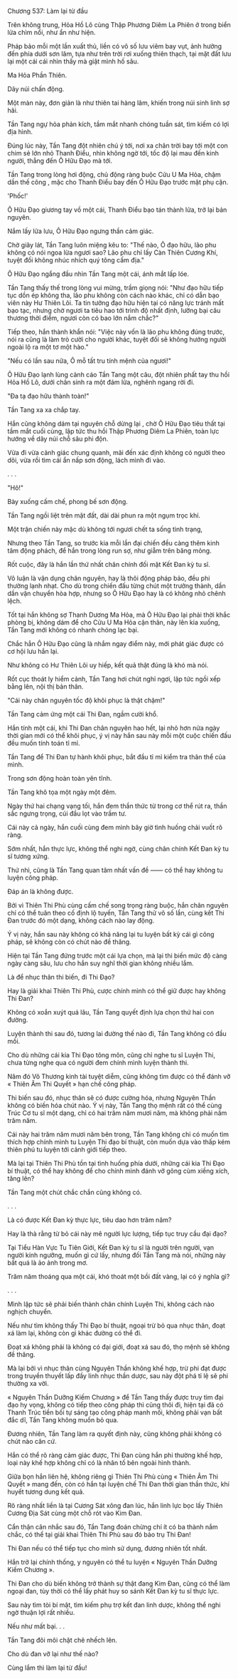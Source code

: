 




Chương 537: Làm lại từ đầu


Trên không trung, Hỏa Hồ Lô cùng Thập Phương Diêm La Phiên ở trong biển lửa chìm nổi, như ẩn như hiện.

Pháp bảo mỗi một lần xuất thủ, liền có vô số lưu viêm bay vụt, ảnh hưởng đến phía dưới sơn lâm, tựa như trên trời rơi xuống thiên thạch, tại mặt đất lưu lại một cái cái nhìn thấy mà giật mình hố sâu.

Ma Hỏa Phần Thiên.

Dãy núi chấn động.

Một màn này, đơn giản là như thiên tai hàng lâm, khiến trong núi sinh linh sợ hãi.

Tần Tang ngự hỏa phản kích, tầm mắt nhanh chóng tuần sát, tìm kiếm có lợi địa hình.

Đúng lúc này, Tần Tang đột nhiên chú ý tới, nơi xa chân trời bay tới một con chim sẻ lớn nhỏ Thanh Điểu, nhìn không ngờ tới, tốc độ lại mau đến kinh người, thẳng đến Ô Hữu Đạo mà tới.

Tần Tang trong lòng hơi động, chủ động ràng buộc Cửu U Ma Hỏa, chậm dần thế công , mặc cho Thanh Điểu bay đến Ô Hữu Đạo trước mặt phụ cận.

'Phốc!'

Ô Hữu Đạo giương tay vồ một cái, Thanh Điểu bạo tán thành lửa, trở lại bản nguyên.

Nắm lấy lửa lưu, Ô Hữu Đạo ngưng thần cảm giác.

Chờ giây lát, Tần Tang luôn miệng kêu to: "Thế nào, Ô đạo hữu, lão phu không có nói ngoa lừa ngươi sao? Lão phu chỉ lấy Càn Thiên Cương Khí, tuyệt đối không nhúc nhích quý tông cấm địa."

Ô Hữu Đạo ngẩng đầu nhìn Tần Tang một cái, ánh mắt lấp lóe.

Tần Tang thấy thế trong lòng vui mừng, trầm giọng nói: "Như đạo hữu tiếp tục dồn ép không tha, lão phu không còn cách nào khác, chỉ có dẫn bạo viên này Hư Thiên Lôi. Ta tin tưởng đạo hữu hiện tại có năng lực tránh mất bạo tạc, nhưng chờ ngươi ta tiêu hao tới trình độ nhất định, lưỡng bại câu thương thời điểm, ngươi còn có bao lớn nắm chắc?"

Tiếp theo, hắn thành khẩn nói: "Việc này vốn là lão phu không đúng trước, nói ra cũng là làm trò cười cho người khác, tuyệt đối sẽ không hướng người ngoài lộ ra một tơ một hào."

"Nếu có lần sau nữa, Ô mỗ tất tru tính mệnh của ngươi!"

Ô Hữu Đạo lạnh lùng cảnh cáo Tần Tang một câu, đột nhiên phất tay thu hồi Hỏa Hồ Lô, dưới chân sinh ra một đám lửa, nghênh ngang rời đi.

"Đa tạ đạo hữu thành toàn!"

Tần Tang xa xa chắp tay.

Hắn cũng không dám tại nguyên chỗ dừng lại , chờ Ô Hữu Đạo tiêu thất tại tầm mắt cuối cùng, lập tức thu hồi Thập Phương Diêm La Phiên, toàn lực hướng về dãy núi chỗ sâu phi độn.

Vừa đi vừa cảnh giác chung quanh, mãi đến xác định không có người theo dõi, vừa rồi tìm cái ẩn nấp sơn động, lách mình đi vào.

. . .

"Hô!"

Bày xuống cấm chế, phong bế sơn động.

Tần Tang ngồi liệt trên mặt đất, dài dài phun ra một ngụm trọc khí.

Một trận chiến này mặc dù không tới ngươi chết ta sống tình trạng,

Nhưng theo Tần Tang, so trước kia mỗi lần đại chiến đều càng thêm kinh tâm động phách, để hắn trong lòng run sợ, như giẫm trên băng mỏng.

Rốt cuộc, đây là hắn lần thứ nhất chân chính đối mặt Kết Đan kỳ tu sĩ.

Vô luận là vận dụng chân nguyên, hay là thôi động pháp bảo, đều phi thường lạnh nhạt. Cho dù trong chiến đấu từng chút một trưởng thành, dần dần vận chuyển hòa hợp, nhưng so Ô Hữu Đạo hay là có không nhỏ chênh lệch.

Tốt tại hắn không sợ Thanh Dương Ma Hỏa, mà Ô Hữu Đạo lại phải thời khắc phòng bị, không dám để cho Cửu U Ma Hỏa cận thân, này lên kia xuống, Tần Tang mới không có nhanh chóng lạc bại.

Chắc hẳn Ô Hữu Đạo cũng là nhắm ngay điểm này, mới phát giác được có cơ hội lưu hắn lại.

Như không có Hư Thiên Lôi uy hiếp, kết quả thật đúng là khó mà nói.

Rốt cục thoát ly hiểm cảnh, Tần Tang hơi chút nghỉ ngơi, lập tức ngồi xếp bằng lên, nội thị bản thân.

"Cái này chân nguyên tốc độ khôi phục là thật chậm!"

Tần Tang cảm ứng một cái Thi Đan, ngầm cười khổ.

Hắn tính một cái, khi Thi Đan chân nguyên hao hết, lại nhỏ hơn nửa ngày thời gian mới có thể khôi phục, ý vị này hắn sau này mỗi một cuộc chiến đấu đều muốn tính toán tỉ mỉ.

Tần Tang để Thi Đan tự hành khôi phục, bắt đầu tỉ mỉ kiểm tra thân thể của mình.

Trong sơn động hoàn toàn yên tĩnh.

Tần Tang khô tọa một ngày một đêm.

Ngày thứ hai chạng vạng tối, hắn đem thần thức từ trong cơ thể rút ra, thần sắc ngưng trọng, cúi đầu lọt vào trầm tư.

Cái này cả ngày, hắn cuối cùng đem mình bây giờ tình huống chải vuốt rõ ràng.

Sớm nhất, hắn thực lực, không thể nghi ngờ, cùng chân chính Kết Đan kỳ tu sĩ tương xứng.

Thứ nhì, cũng là Tần Tang quan tâm nhất vấn đề —— có thể hay không tu luyện công pháp.

Đáp án là không được.

Bởi vì Thiên Thi Phù cùng cấm chế song trọng ràng buộc, hắn chân nguyên chỉ có thể tuân theo cố định lộ tuyến, Tần Tang thử vô số lần, cùng kết Thi Đan trước đó một dạng, không cách nào lay động.

Ý vị này, hắn sau này không có khả năng lại tu luyện bất kỳ cái gì công pháp, sẽ không còn có chút nào đề thăng.

Hiện tại Tần Tang đứng trước một cái lựa chọn, mà lại thi biến mức độ càng ngày càng sâu, lưu cho hắn suy nghĩ thời gian không nhiều lắm.

Là để nhục thân thi biến, đi Thi Đạo?

Hay là giải khai Thiên Thi Phù, cược chính mình có thể giữ được hay không Thi Đan?

Không có xoắn xuýt quá lâu, Tần Tang quyết định lựa chọn thứ hai con đường.

Luyện thành thi sau đó, tương lai đường thế nào đi, Tần Tang không có đầu mối.

Cho dù những cái kia Thi Đạo tông môn, cũng chỉ nghe tu sĩ Luyện Thi, chưa từng nghe qua có người đem chính mình luyện thành thi.

Năm đó Vô Thương kinh tài tuyệt diễm, cũng không tìm được có thể đánh vỡ « Thiên Âm Thi Quyết » hạn chế công pháp.

Thi biến sau đó, nhục thân sẽ có được cường hóa, nhưng Nguyên Thần không có biến hóa chút nào. Ý vị này, Tần Tang thọ mệnh rất có thể cùng Trúc Cơ tu sĩ một dạng, chỉ có hai trăm năm mươi năm, mà không phải năm trăm năm.

Cái này hai trăm năm mươi năm bên trong, Tần Tang không chỉ có muốn tìm thích hợp chính mình tu Luyện Thi đạo bí thuật, còn muốn dựa vào thấp kém thiên phú tu luyện tới cảnh giới tiếp theo.

Mà lại tại Thiên Thi Phù tồn tại tình huống phía dưới, những cái kia Thi Đạo bí thuật, có thể hay không để cho chính mình đánh vỡ gông cùm xiềng xích, tăng lên?

Tần Tang một chút chắc chắn cũng không có.

. . .

Là có được Kết Đan kỳ thực lực, tiêu dao hơn trăm năm?

Hay là thà rằng từ bỏ cái này mê người lực lượng, tiếp tục truy cầu đại đạo?

Tại Tiểu Hàn Vực Tu Tiên Giới, Kết Đan kỳ tu sĩ là người trên người, vạn người kính ngưỡng, muốn gì cứ lấy, nhưng đối Tần Tang mà nói, những này bất quá là ảo ảnh trong mơ.

Trăm năm thoáng qua một cái, khó thoát một bồi đất vàng, lại có ý nghĩa gì?

. . .

Mình lập tức sẽ phải biến thành chân chính Luyện Thi, không cách nào nghịch chuyển.

Nếu như tìm không thấy Thi Đạo bí thuật, ngoại trừ bỏ qua nhục thân, đoạt xá làm lại, không còn gì khác đường có thể đi.

Đoạt xá không phải là không có đại giới, đoạt xá sau đó, thọ mệnh sẽ không đề thăng.

Mà lại bởi vì nhục thân cùng Nguyên Thần không khế hợp, trừ phi đạt được trong truyền thuyết lấp đầy linh nhục thần dược, sau này đột phá tỉ lệ sẽ phi thường xa vời.

« Nguyên Thần Dưỡng Kiếm Chương » để Tần Tang thấy được truy tìm đại đạo hy vọng, không có tiếp theo công pháp thì cũng thôi đi, hiện tại đã có Thanh Trúc tiền bối tự sáng tạo công pháp manh mối, không phải vạn bất đắc dĩ, Tần Tang không muốn bỏ qua.

Đương nhiên, Tần Tang làm ra quyết định này, cũng không phải không có chút nào căn cứ.

Hắn có thể rõ ràng cảm giác được, Thi Đan cùng hắn phi thường khế hợp, loại này khế hợp không chỉ có là nhân tố bên ngoài hình thành.

Giữa bọn hắn liên hệ, không riêng gì Thiên Thi Phù cùng « Thiên Âm Thi Quyết » mang đến, còn có hắn tại luyện chế Thi Đan thời gian thần thức, khí huyết tương dung kết quả.

Rõ ràng nhất liền là tại Cương Sát xông đan lúc, hắn linh lực bọc lấy Thiên Cương Địa Sát cùng một chỗ rót vào Kim Đan.

Cẩn thận cân nhắc sau đó, Tần Tang đoán chừng chí ít có ba thành nắm chắc, có thể tại giải khai Thiên Thi Phù sau đó bảo trụ Thi Đan!

Thi Đan nếu có thể tiếp tục cho mình sử dụng, đương nhiên tốt nhất.

Hắn trở lại chính thống, y nguyên có thể tu luyện « Nguyên Thần Dưỡng Kiếm Chương ».

Thi Đan cho dù biến không trở thành sự thật đang Kim Đan, cũng có thể làm ngoại đan, tùy thời có thể lấy phát huy so sánh Kết Đan kỳ tu sĩ thực lực.

Sau này tìm tòi bí mật, tìm kiếm phụ trợ kết đan linh dược, không thể nghi ngờ thuận lợi rất nhiều.

Nếu như mất bại. . .

Tần Tang đôi môi chặt chẽ nhếch lên.

Cho dù đan vỡ lại như thế nào?

Cùng lắm thì làm lại từ đầu!




